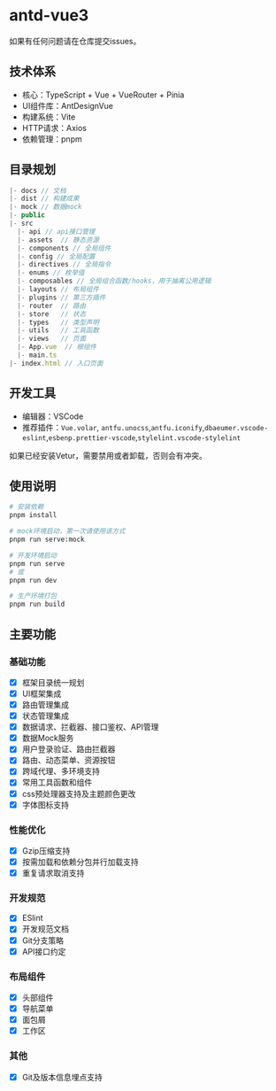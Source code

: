 # antd-vue3

如果有任何问题请在仓库提交issues。

## 技术体系
- 核心：TypeScript + Vue + VueRouter + Pinia
- UI组件库：AntDesignVue
- 构建系统：Vite
- HTTP请求：Axios
- 依赖管理：pnpm

## 目录规划
```js
|- docs // 文档
|- dist // 构建成果
|- mock // 数据mock
|- public
|- src
  |- api // api接口管理
  |- assets  // 静态资源
  |- components // 全局组件
  |- config // 全局配置
  |- directives // 全局指令
  |- enums // 枚举值
  |- composables // 全局组合函数/hooks，用于抽离公用逻辑
  |- layouts // 布局组件
  |- plugins // 第三方插件
  |- router  // 路由
  |- store   // 状态
  |- types   // 类型声明
  |- utils   // 工具函数
  |- views   // 页面
  |- App.vue  // 根组件
  |- main.ts
|- index.html // 入口页面
```



## 开发工具
- 编辑器：VSCode
- 推荐插件：`Vue.volar`, `antfu.unocss`,`antfu.iconify`,`dbaeumer.vscode-eslint`,`esbenp.prettier-vscode`,`stylelint.vscode-stylelint`

如果已经安装Vetur，需要禁用或者卸载，否则会有冲突。

## 使用说明
``` bash
# 安装依赖
pnpm install

# mock环境启动，第一次请使用该方式
pnpm run serve:mock

# 开发环境启动
pnpm run serve
# 或
pnpm run dev

# 生产环境打包
pnpm run build

```


## 主要功能

### 基础功能
- [x] 框架目录统一规划
- [x] UI框架集成
- [x] 路由管理集成
- [x] 状态管理集成
- [x] 数据请求、拦截器、接口鉴权、API管理
- [x] 数据Mock服务
- [x] 用户登录验证、路由拦截器
- [x] 路由、动态菜单、资源按钮
- [x] 跨域代理、多环境支持
- [x] 常用工具函数和组件
- [x] css预处理器支持及主题颜色更改
- [x] 字体图标支持

### 性能优化
- [x] Gzip压缩支持
- [x] 按需加载和依赖分包并行加载支持
- [x] 重复请求取消支持

### 开发规范
- [x] ESlint
- [x] 开发规范文档
- [x] Git分支策略
- [x] API接口约定

### 布局组件
- [x] 头部组件
- [x] 导航菜单
- [x] 面包屑
- [x] 工作区
### 其他
- [x] Git及版本信息埋点支持
